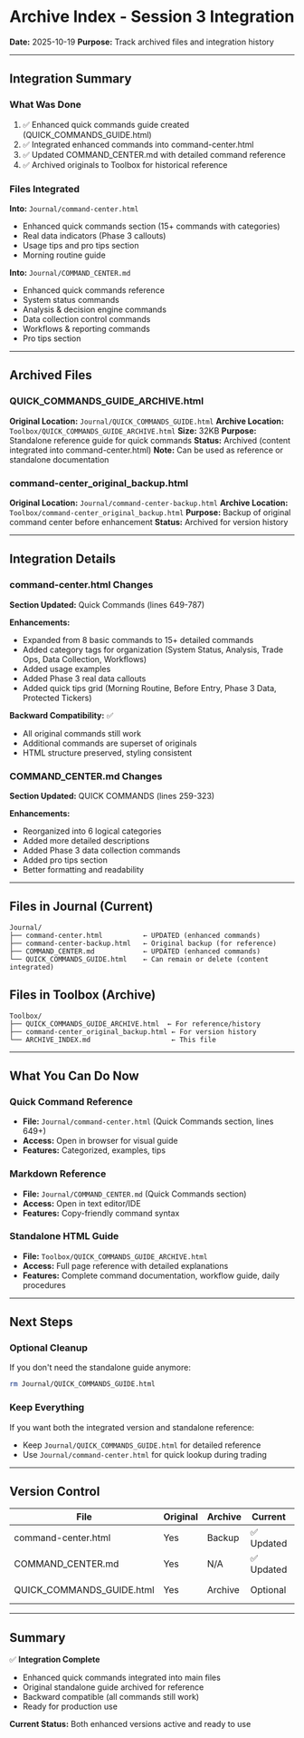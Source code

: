 # Archive Index - Session 3 Integration

**Date:** 2025-10-19
**Purpose:** Track archived files and integration history

---

## Integration Summary

### What Was Done
1. ✅ Enhanced quick commands guide created (QUICK_COMMANDS_GUIDE.html)
2. ✅ Integrated enhanced commands into command-center.html
3. ✅ Updated COMMAND_CENTER.md with detailed command reference
4. ✅ Archived originals to Toolbox for historical reference

### Files Integrated
**Into:** `Journal/command-center.html`
- Enhanced quick commands section (15+ commands with categories)
- Real data indicators (Phase 3 callouts)
- Usage tips and pro tips section
- Morning routine guide

**Into:** `Journal/COMMAND_CENTER.md`
- Enhanced quick commands reference
- System status commands
- Analysis & decision engine commands
- Data collection control commands
- Workflows & reporting commands
- Pro tips section

---

## Archived Files

### QUICK_COMMANDS_GUIDE_ARCHIVE.html
**Original Location:** `Journal/QUICK_COMMANDS_GUIDE.html`
**Archive Location:** `Toolbox/QUICK_COMMANDS_GUIDE_ARCHIVE.html`
**Size:** 32KB
**Purpose:** Standalone reference guide for quick commands
**Status:** Archived (content integrated into command-center.html)
**Note:** Can be used as reference or standalone documentation

### command-center_original_backup.html
**Original Location:** `Journal/command-center-backup.html`
**Archive Location:** `Toolbox/command-center_original_backup.html`
**Purpose:** Backup of original command center before enhancement
**Status:** Archived for version history

---

## Integration Details

### command-center.html Changes
**Section Updated:** Quick Commands (lines 649-787)

**Enhancements:**
- Expanded from 8 basic commands to 15+ detailed commands
- Added category tags for organization (System Status, Analysis, Trade Ops, Data Collection, Workflows)
- Added usage examples
- Added Phase 3 real data callouts
- Added quick tips grid (Morning Routine, Before Entry, Phase 3 Data, Protected Tickers)

**Backward Compatibility:** ✅
- All original commands still work
- Additional commands are superset of originals
- HTML structure preserved, styling consistent

### COMMAND_CENTER.md Changes
**Section Updated:** QUICK COMMANDS (lines 259-323)

**Enhancements:**
- Reorganized into 6 logical categories
- Added more detailed descriptions
- Added Phase 3 data collection commands
- Added pro tips section
- Better formatting and readability

---

## Files in Journal (Current)

```
Journal/
├── command-center.html          ← UPDATED (enhanced commands)
├── command-center-backup.html   ← Original backup (for reference)
├── COMMAND_CENTER.md            ← UPDATED (enhanced commands)
└── QUICK_COMMANDS_GUIDE.html    ← Can remain or delete (content integrated)
```

## Files in Toolbox (Archive)

```
Toolbox/
├── QUICK_COMMANDS_GUIDE_ARCHIVE.html  ← For reference/history
├── command-center_original_backup.html ← For version history
└── ARCHIVE_INDEX.md                    ← This file
```

---

## What You Can Do Now

### Quick Command Reference
- **File:** `Journal/command-center.html` (Quick Commands section, lines 649+)
- **Access:** Open in browser for visual guide
- **Features:** Categorized, examples, tips

### Markdown Reference
- **File:** `Journal/COMMAND_CENTER.md` (Quick Commands section)
- **Access:** Open in text editor/IDE
- **Features:** Copy-friendly command syntax

### Standalone HTML Guide
- **File:** `Toolbox/QUICK_COMMANDS_GUIDE_ARCHIVE.html`
- **Access:** Full page reference with detailed explanations
- **Features:** Complete command documentation, workflow guide, daily procedures

---

## Next Steps

### Optional Cleanup
If you don't need the standalone guide anymore:
```bash
rm Journal/QUICK_COMMANDS_GUIDE.html
```

### Keep Everything
If you want both the integrated version and standalone reference:
- Keep `Journal/QUICK_COMMANDS_GUIDE.html` for detailed reference
- Use `Journal/command-center.html` for quick lookup during trading

---

## Version Control

| File | Original | Archive | Current | Status |
|------|----------|---------|---------|--------|
| command-center.html | Yes | Backup | ✅ Updated | Active |
| COMMAND_CENTER.md | Yes | N/A | ✅ Updated | Active |
| QUICK_COMMANDS_GUIDE.html | Yes | Archive | Optional | Can delete |

---

## Summary

✅ **Integration Complete**
- Enhanced quick commands integrated into main files
- Original standalone guide archived for reference
- Backward compatible (all commands still work)
- Ready for production use

**Current Status:** Both enhanced versions active and ready to use

